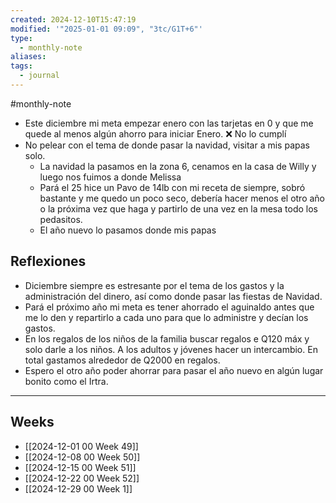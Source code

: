 ```yaml
---
created: 2024-12-10T15:47:19
modified: '"2025-01-01 09:09", "3tc/G1T+6"'
type:
  - monthly-note
aliases: 
tags:
  - journal
---
```

#monthly-note 

- Este diciembre mi meta empezar enero con las tarjetas en 0 y que me quede al menos algún ahorro para iniciar Enero. ❌ No lo cumplí 
- No pelear con el tema de donde pasar la navidad, visitar a mis papas solo.
	- La navidad la pasamos en la zona 6, cenamos en la casa de Willy y luego nos fuimos a donde Melissa
	- Pará el 25 hice un Pavo de 14lb con mi receta de siempre, sobró bastante y me quedo un poco seco, debería hacer menos el otro año o la próxima vez que haga y partirlo de una vez en la mesa todo los pedasitos. 
	- El año nuevo lo pasamos donde mis papas

## Reflexiones 
- Diciembre siempre es estresante por el tema de los gastos y la administración del dinero, así como donde pasar las fiestas de Navidad. 
- Pará el próximo año mi meta es tener ahorrado el aguinaldo antes que me lo den y repartirlo a cada uno para que lo administre y decían los gastos.
- En los regalos de los niños de la familia buscar regalos e Q120 máx y solo darle a los niños. A los adultos y jóvenes hacer un intercambio. En total gastamos alrededor de Q2000 en regalos.
- Espero el otro año poder ahorrar para pasar el año nuevo en algún lugar bonito como el Irtra. 
----
## Weeks
- [[2024-12-01 00 Week 49]]
- [[2024-12-08 00 Week 50]]
- [[2024-12-15 00 Week 51]]
- [[2024-12-22 00 Week 52]]
- [[2024-12-29 00 Week 1]]
